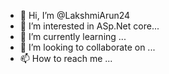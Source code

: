 - 👋 Hi, I’m @LakshmiArun24
- 👀 I’m interested in ASp.Net core...
- 🌱 I’m currently learning ...
- 💞️ I’m looking to collaborate on ...
- 📫 How to reach me ...

<!---
LakshmiArun24/LakshmiArun24 is a ✨ special ✨ repository because its `README.md` (this file) appears on your GitHub profile.
You can click the Preview link to take a look at your changes.
--->
